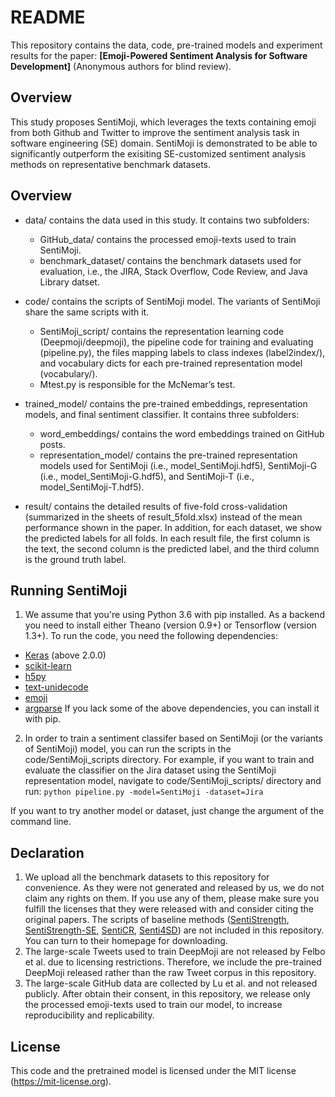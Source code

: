 # README
This repository contains the data, code, pre-trained models and experiment results for the paper: **[Emoji-Powered Sentiment Analysis for Software Development]** (Anonymous authors for blind review).

## Overview
This study proposes SentiMoji, which leverages the texts containing emoji from both Github and Twitter to improve the sentiment analysis task in software engineering (SE) domain. SentiMoji is demonstrated to be able to significantly outperform the exisiting SE-customized sentiment analysis methods on representative benchmark datasets.

## Overview
* data/ contains the data used in this study. It contains two subfolders:
  - GitHub_data/ contains the processed emoji-texts used to train SentiMoji.
  - benchmark_dataset/ contains the benchmark datasets used for evaluation, i.e., the JIRA, Stack Overflow, Code Review, and Java Library datset.

* code/ contains the scripts of SentiMoji model. The variants of SentiMoji share the same scripts with it. 
  - SentiMoji_script/ contains the representation learning code (Deepmoji/deepmoji), the pipeline code for training and evaluating (pipeline.py), the files mapping labels to class indexes (label2index/), and vocabulary dicts for each pre-trained representation model (vocabulary/).
  - Mtest.py is responsible for the McNemar’s test.

* trained_model/ contains the pre-trained embeddings, representation models, and final sentiment classifier. It contains three subfolders:
  - word_embeddings/ contains the word embeddings trained on GitHub posts. 
  - representation_model/ contains the pre-trained representation models used for SentiMoji (i.e., model_SentiMoji.hdf5), SentiMoji-G (i.e., model_SentiMoji-G.hdf5), and SentiMoji-T (i.e., model_SentiMoji-T.hdf5). 

* result/ contains the detailed results of five-fold cross-validation (summarized in the sheets of result_5fold.xlsx) instead of the mean performance shown in the paper. In addition, for each dataset, we show the predicted labels for all folds. In each result file, the first column is the text, the second column is the predicted label, and the third column is the ground truth label.



## Running SentiMoji
1. We assume that you're using Python 3.6 with pip installed. As a backend you need to install either Theano (version 0.9+) or Tensorflow (version 1.3+). To run the code, you need the following dependencies:
 - [Keras](https://github.com/fchollet/keras) (above 2.0.0)
 - [scikit-learn](https://github.com/scikit-learn/scikit-learn)
 - [h5py](https://github.com/h5py/h5py)
 - [text-unidecode](https://github.com/kmike/text-unidecode)
 - [emoji](https://github.com/carpedm20/emoji)
 - [argparse](https://docs.python.org/3/library/argparse.html)
If you lack some of the above dependencies, you can install it with pip.

2. In order to train a sentiment classifer based on SentiMoji (or the variants of SentiMoji) model, you can run the scripts in the code/SentiMoji_scripts directory. 
For example, if you want to train and evaluate the classifier on the Jira dataset using the SentiMoji representation model, navigate to code/SentiMoji_scripts/ directory and run:
`python pipeline.py -model=SentiMoji -dataset=Jira`

If you want to try another model or dataset, just change the argument of the command line.

## Declaration
1. We upload all the benchmark datasets to this repository for convenience. As they were not generated and released by us, we do not claim any rights on them. If you use any of them, please make sure you fulfill the licenses that they were released with and consider citing the original papers. The scripts of baseline methods ([SentiStrength](http://sentistrength.wlv.ac.uk/), [SentiStrength-SE](http://laser.cs.uno.edu/resources/ProjectData/SentiStrength-SE_v1.5.zip), [SentiCR](https://github.com/senticr/SentiCR), [Senti4SD](https://github.com/collab-uniba/Senti4SD))  are not included in this repository. You can turn to their homepage for downloading.
2. The large-scale Tweets used to train DeepMoji are not released by Felbo et al. due to licensing restrictions. Therefore, we include the pre-trained DeepMoji released rather than the raw Tweet corpus in this repository.
3. The large-scale GitHub data are collected by Lu et al. and not released publicly. After obtain their consent, in this repository, we release only the processed emoji-texts used to train our model, to increase reproducibility and replicability.

## License
This code and the pretrained model is licensed under the MIT license (https://mit-license.org).

